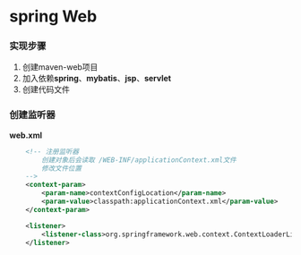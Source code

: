 # spring Web

### 实现步骤

1. 创建maven-web项目
2. 加入依赖**spring**、**mybatis**、**jsp**、**servlet**
3. 创建代码文件



### 创建监听器

**web.xml**

~~~xml
    <!-- 注册监听器
        创建对象后会读取 /WEB-INF/applicationContext.xml文件
        修改文件位置
    -->
    <context-param>
        <param-name>contextConfigLocation</param-name>
        <param-value>classpath:applicationContext.xml</param-value>
    </context-param>

    <listener>
        <listener-class>org.springframework.web.context.ContextLoaderListener</listener-class>
    </listener>
~~~


